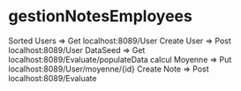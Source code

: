 # gestionNotesEmployees

Sorted Users => Get localhost:8089/User
Create User => Post localhost:8089/User
DataSeed => Get localhost:8089/Evaluate/populateData
calcul Moyenne => Put localhost:8089/User/moyenne/{id}
Create Note => Post localhost:8089/Evaluate
